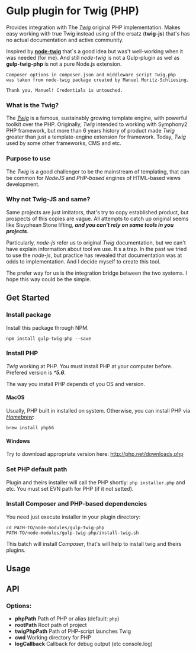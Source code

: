 # Gulp plugin for Twig (PHP)
 
Provides integration with The [*Twig*](http://twig.sensiolabs.org/) original
PHP implementation. Makes easy working with true Twig
instead using of the ersatz (**twig-js**) that's has
no actual documentation and active community.

Inspired by [**node-twig**](https://github.com/bitmade/node-twig)
that`s a good idea but was't well-working when it was needed (for me).
And still *node-twig* is not a Gulp-plugin as wel as **gulp-twig-php** is not a pure Node.js
extension.

    Composer options in composer.json and middleware script Twig.php
    was taken from node-twig package created by Manuel Moritz-Schliesing.
    
    Thank you, Manuel! Credentials is untouched.

### What is the Twig?

The [*Twig*](http://twig.sensiolabs.org/) is a famous, sustainably growing template engine,
with powerful toolkit over the PHP. Originally, *Twig* intended to working with Symphony2
PHP framework, but more than 6 years history of product made *Twig* greater than just a template-engine
extension for framework. Today, *Twig* used by some other frameworks, CMS and etc.


### Purpose to use

The *Twig* is a good challenger to be the mainstream of templating, that can
be common for *NodeJS* and *PHP-based* engines of HTML-based views development.


### Why not Twig-JS and same?

Same projects are just imitators, that's try to copy established product,
but prospects of this copies are vague. All attempts to catch up original seems like
Sisyphean Stone lifting, ***and you can't rely on same tools in you projects***.

Particularly, *node-js* refer us to original *Twig* documentation,
but we can't have explain information about tool we use. It s a trap.
In the past we tried to use the *node-js*, but practice has revealed that
documentation was at odds to implementation. And I decide myself to create
this tool.

The prefer way for us is the integration bridge between the two systems.
I hope this way could be the simple. 

## Get Started

### Install package

Install this package through NPM.

    npm install gulp-twig-php --save 

### Install PHP

*Twig* working at PHP. You must install PHP at your computer
before. Prefered version is ***^5.6***.

The way you install PHP depends of you OS and version.

#### MacOS

Usually, PHP built in installed on system. Otherwise, you can install PHP via [*Homebrew*](http://brew.sh/):

    brew install php56

#### Windows

Try to download appropriate version here: http://php.net/downloads.php

### Set PHP default path

Plugin and theirs installer will call the PHP shortly: ```php installer.php``` and etc.
You must set EVN path for PHP (if it not setted).

### Install Composer and PHP-based dependencies

You need just execute installer in your plugin directory:

    cd PATH-TO/node-modules/gulp-twig-php
    PATH-TO/node-modules/gulp-twig-php/install-twig.sh

This batch will install *Composer*, that's will help
to install twig and theirs plugins. 

## Usage

## API

### Options:

- **phpPath**        Path of PHP or alias (default: ```php```)
- **rootPath**       Root path of project
- **twigPhpPath**    Path of PHP-script launches Twig
- **cwd**            Working directory for PHP
- **logCallback**    Callback for debug output (etc console.log)